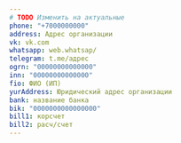 ```yaml
---
# TODO Изменить на актуальные
phone: "+7000000000"
address: Адрес организации
vk: vk.com
whatsapp: web.whatsap/
telegram: t.me/адрес
ogrn: "00000000000000"
inn: "00000000000000"
fio: ФИО (ИП)
yurAddress: Юридический адрес организации
bank: название банка
bik: "0000000000000000"
bill1: корсчет
bill2: расч/счет
---
```


